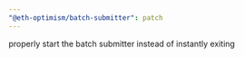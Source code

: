```yaml
---
"@eth-optimism/batch-submitter": patch
---
```


properly start the batch submitter instead of instantly exiting
